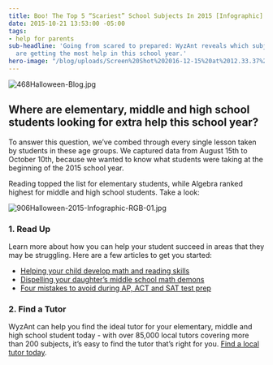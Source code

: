 ```yaml
---
title: Boo! The Top 5 “Scariest” School Subjects In 2015 [Infographic]
date: 2015-10-21 13:53:00 -05:00
tags:
- help for parents
sub-headline: 'Going from scared to prepared: WyzAnt reveals which subjects students
  are getting the most help in this school year.'
hero-image: "/blog/uploads/Screen%20Shot%202016-12-15%20at%2012.33.37%20PM%20(1).png"
---
```


![468Halloween-Blog.jpg](/blog/uploads/468Halloween-Blog.jpg)

## Where are elementary, middle and high school students looking for extra help this school year?

To answer this question, we’ve combed through every single lesson taken by students in these age groups. We captured data from August 15th to October 10th, because we wanted to know what students were taking at the beginning of the 2015 school year.

Reading topped the list for elementary students, while Algebra ranked highest for middle and high school students. Take a look:

![906Halloween-2015-Infographic-RGB-01.jpg](/blog/uploads/906Halloween-2015-Infographic-RGB-01.jpg)

### 1. Read Up

Learn more about how you can help your student succeed in areas that they may be struggling. Here are a few articles to get you started:

* [Helping your child develop math and reading skills](https://www.wyzant.com/blog/helping_your_child_develop_reading_and_math_skills)
* [Dispelling your daughter’s middle school math demons](https://www.wyzant.com/blog/dispelling_your_daughters_middle_school_math_demons)
* [Four mistakes to avoid during AP, ACT and SAT test prep](https://www.wyzant.com/blog/4-mistakes-to-avoid-during-ap-act-and-sat-prep)

### 2. Find a Tutor

WyzAnt can help you find the ideal tutor for your elementary, middle and high school student today - with over 85,000 local tutors covering more than 200 subjects, it’s easy to find the tutor that’s right for you. [Find a local tutor today](http://www.wyzant.com/).
